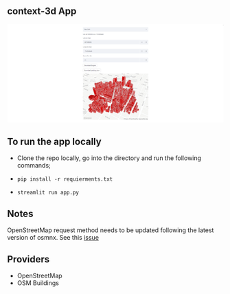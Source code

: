 ## context-3d App

![App](/images/app.png)

## To run the app locally

- Clone the repo locally, go into the directory and run the following commands;

- `pip install -r requierments.txt`

- `streamlit run app.py`

## Notes

OpenStreetMap request method needs to be updated following the latest version of osmnx.
See this [issue](https://github.com/gboeing/osmnx/issues/832)

## Providers

- OpenStreetMap
- OSM Buildings